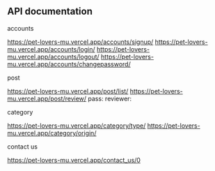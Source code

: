 ## API documentation

accounts

https://pet-lovers-mu.vercel.app/accounts/signup/
https://pet-lovers-mu.vercel.app/accounts/login/
https://pet-lovers-mu.vercel.app/accounts/logout/
https://pet-lovers-mu.vercel.app/accounts/changepassword/

post

https://pet-lovers-mu.vercel.app/post/list/
https://pet-lovers-mu.vercel.app/post/review/ pass: reviewer:

category

https://pet-lovers-mu.vercel.app/category/type/
https://pet-lovers-mu.vercel.app/category/origin/

contact us

https://pet-lovers-mu.vercel.app/contact_us/0
